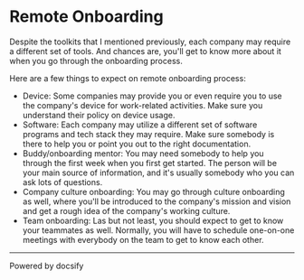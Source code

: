 # Remote Onboarding

Despite the toolkits that I mentioned previously, each company may require a different set of tools. And chances are, you'll get to know more about it when you go through the onboarding process. 

Here are a few things to expect on remote onboarding process: 

- Device: Some companies may provide you or even require you to use the company's device for work-related activities. Make sure you understand their policy on device usage. 
- Software: Each company may utilize a different set of software programs and tech stack they may require. Make sure somebody is there to help you or point you out to the right documentation. 
- Buddy/onboarding mentor: You may need somebody to help you through the first week when you first get started. The person will be your main source of information, and it's usually somebody who you can ask lots of questions.
- Company culture onboarding: You may go through culture onboarding as well, where you'll be introduced to the company's mission and vision and get a rough idea of the company's working culture. 
- Team onboarding: Las but not least, you should expect to get to know your teammates as well. Normally, you will have to schedule one-on-one meetings with everybody on the team to get to know each other. 

----

<a href="https://docsify.js.org" target="_blank" style="color: inherit; font-weight: normal; text-decoration: none;">Powered by docsify</a>